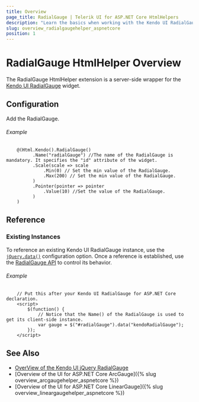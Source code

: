 ```yaml
---
title: Overview
page_title: RadialGauge | Telerik UI for ASP.NET Core HtmlHelpers
description: "Learn the basics when working with the Kendo UI RadialGauge HtmlHelper for ASP.NET Core (MVC 6 or ASP.NET Core MVC)."
slug: overview_radialgaugehelper_aspnetcore
position: 1
---
```


# RadialGauge HtmlHelper Overview

The RadialGauge HtmlHelper extension is a server-side wrapper for the [Kendo UI RadialGauge](https://demos.telerik.com/kendo-ui/radial-gauge/index) widget.

## Configuration

Add the RadialGauge.

###### Example

```
    @(Html.Kendo().RadialGauge()
          .Name("radialGauge") //The name of the RadialGauge is mandatory. It specifies the "id" attribute of the widget.
          .Scale(scale => scale
              .Min(0) // Set the min value of the RadialGauge.
              .Max(200) // Set the min value of the RadialGauge.
          )
          .Pointer(pointer => pointer
              .Value(10) //Set the value of the RadialGauge.
          )
    )
```

## Reference

### Existing Instances

To reference an existing Kendo UI RadialGauge instance, use the [`jQuery.data()`](https://api.jquery.com/jQuery.data/) configuration option. Once a reference is established, use the [RadialGauge API](https://docs.telerik.com/kendo-ui/api/javascript/dataviz/ui/radialgauge#methods) to control its behavior.

###### Example

        // Put this after your Kendo UI RadialGauge for ASP.NET Core declaration.
        <script>
            $(function() {
                // Notice that the Name() of the RadialGauge is used to get its client-side instance.
                var gauge = $("#radialGauge").data("kendoRadialGauge");
            });
        </script>

## See Also

* [OverView of the Kendo UI jQuery RadialGauge](https://docs.telerik.com/kendo-ui/controls/gauges/radialgauge/overview)
* [Overview of the UI for ASP.NET Core ArcGauge]({% slug overview_arcgaugehelper_aspnetcore %})
* [Overview of the UI for ASP.NET Core LinearGauge]({% slug overview_lineargaugehelper_aspnetcore %})

